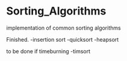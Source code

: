 # Sorting_Algorithms
implementation of common sorting algorithms

Finished.
-insertion sort
-quicksort
-heapsort

to be done if timeburning
-timsort
